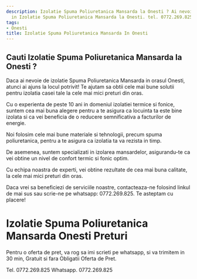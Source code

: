 ```yaml
---
description: Izolatie Spuma Poliuretanica Mansarda la Onesti ? Ai nevoie de un profesionist
  in Izolatie Spuma Poliuretanica Mansarda la Onesti. tel. 0772.269.825
tags:
- Onesti
title: Izolatie Spuma Poliuretanica Mansarda In Onesti
---
```



## Cauti Izolatie Spuma Poliuretanica Mansarda la Onesti ?


Daca ai nevoie de izolatie Spuma Poliuretanica Mansarda in orasul Onesti, atunci ai ajuns la locul potrivit! Te ajutam sa obtii cele mai bune solutii pentru izolatia casei tale la cele mai mici preturi din oras.

Cu o experienta de peste 10 ani in domeniul izolatiei termice si fonice, suntem cea mai buna alegere pentru a te asigura ca locuinta ta este bine izolata si ca vei beneficia de o reducere semnificativa a facturilor de energie.

Noi folosim cele mai bune materiale si tehnologii, precum spuma poliuretanica, pentru a te asigura ca izolatia ta va rezista in timp.

De asemenea, suntem specializati in izolarea mansardelor, asigurandu-te ca vei obtine un nivel de confort termic si fonic optim.

Cu echipa noastra de experti, vei obtine rezultate de cea mai buna calitate, la cele mai mici preturi din oras.

Daca vrei sa beneficiezi de serviciile noastre, contacteaza-ne folosind linkul de mai sus sau scrie-ne pe whatsapp: 0772.269.825. Te asteptam cu placere!

# Izolatie Spuma Poliuretanica Mansarda Onesti Preturi
Pentru o oferta de pret, va rog sa imi scrieti pe whatsapp, si va trimitem in 30 min, Gratuit si fara Obligatii Oferta de Pret.

Tel. 0772.269.825
Whatsapp. 0772.269.825